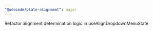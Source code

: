 ```yaml
---
"@udecode/plate-alignment": major
---
```


Refactor alignment determination logic in useAlignDropdownMenuState
